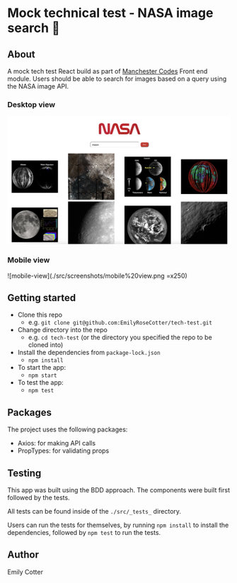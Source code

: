 # Mock technical test - NASA image search :crescent_moon:

## About

A mock tech test React build as part of [Manchester Codes](https://www.manchestercodes.com) Front end module. 
Users should be able to search for images based on a query using the NASA image API. 

### Desktop view
![desktop-view](./src/screenshots/desktop%20view.png)

### Mobile view
![mobile-view](./src/screenshots/mobile%20view.png =x250)

## Getting started

- Clone this repo
  * e.g. `git clone git@github.com:EmilyRoseCotter/tech-test.git`
- Change directory into the repo
  * e.g. `cd tech-test` (or the directory you specified the repo to be cloned into)
- Install the dependencies from `package-lock.json`
  * `npm install`
- To start the app:
  * `npm start`
- To test the app:
  * `npm test`

## Packages

The project uses the following packages:

- Axios: for making API calls
- PropTypes: for validating props

## Testing 

This app was built using the BDD approach. The components were built first followed by the tests. 

All tests can be found inside of the `./src/_tests_` directory.

Users can run the tests for themselves, by running `npm install` to install the dependencies, followed by `npm test` to run the tests.

## Author

Emily Cotter